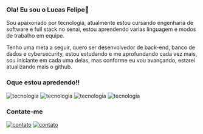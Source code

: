 ### Ola! Eu sou o Lucas Felipe🤚

Sou apaixonado por tecnologia, atualmente estou cursando engenharia de software e full stack no senai, estou aprendendo varias linguagem e modos de trabalho em equipe.

Tenho uma meta a seguir, quero ser desenvolvedor de back-end, banco de dados e 
cybersecurity, estou estudando e me aprofundando cada vez mais, sou iniciante em cada uma delas, mas conforme eu vou avançando, estarei atualizando mais o github.

### Oque estou apredendo!!
![tecnologia](https://img.shields.io/badge/HTML-239120?style=for-the-badge&logo=html5&logoColor=white)
![tecnologia](https://img.shields.io/badge/HTML5-E34F26?style=for-the-badge&logo=html5&logoColor=white)
![tecnologia](https://img.shields.io/badge/Java-ED8B00?style=for-the-badge&logo=openjdk&logoColor=white)
![tecnologia](https://img.shields.io/badge/Python-14354C?style=for-the-badge&logo=python&logoColor=white)

### Contate-me

[![contato](https://img.shields.io/badge/Instagram-E4405F?style=for-the-badge&logo=instagram&logoColor=white)](https://www.instagram.com/llucas_felip3/)
[![contato](https://img.shields.io/badge/LinkedIn-0077B5?style=for-the-badge&logo=linkedin&logoColor=white)](https://www.linkedin.com/in/lucas-felipe-pereira-amorim-2773092a7/)
